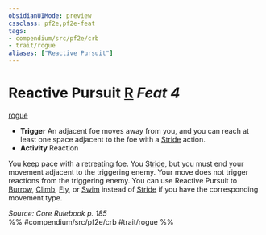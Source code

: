 ```yaml
---
obsidianUIMode: preview
cssclass: pf2e,pf2e-feat
tags:
- compendium/src/pf2e/crb
- trait/rogue
aliases: ["Reactive Pursuit"]
---
```

# Reactive Pursuit  [R](../../rules/core-rulebook/chapter-9-playing-the-game.md#Actions "Reaction") *Feat 4*  
[rogue](../../rules/traits/rogue.md)  

- **Trigger** An adjacent foe moves away from you, and you can reach at least one space adjacent to the foe with a [Stride](../../rules/actions/stride.md) action.
- **Activity** Reaction

You keep pace with a retreating foe. You [Stride](../../rules/actions/stride.md), but you must end your movement adjacent to the triggering enemy. Your move does not trigger reactions from the triggering enemy. You can use Reactive Pursuit to [Burrow](../../rules/actions/burrow.md), [Climb](../../rules/actions/climb.md), [Fly](../../rules/actions/fly.md), or [Swim](../../rules/actions/swim.md) instead of [Stride](../../rules/actions/stride.md) if you have the corresponding movement type.

*Source: Core Rulebook p. 185*  
%% #compendium/src/pf2e/crb #trait/rogue %%